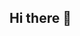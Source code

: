 ## Hi there 👋

<!--
<h3>Contacts</h3>

<a href="https://www.linkedin.com/in/YOUR_USERNAME" target="_blank">
  <img src="https://cdn.jsdelivr.net/gh/devicons/devicon/icons/linkedin/linkedin-original.svg" width="40"/>
</a>

<a href="mailto:yourmail@example.com">
  <img src="https://cdn.jsdelivr.net/gh/devicons/devicon/icons/google/google-original.svg" width="40"/>
</a>

<img src="https://raw.githubusercontent.com/vaishnavw45/vaishnavw45/main/0e1bae3f-ba1f-48a2-aa60-c53a460fa6be.png" width="40" height="40"/>


**AnushkaK20/AnushkaK20** is a ✨ _special_ ✨ repository because its `README.md` (this file) appears on your GitHub profile.

Here are some ideas to get you started:

- 🔭 I’m currently working on ...
- 🌱 I’m currently learning ...
- 👯 I’m looking to collaborate on ...
- 🤔 I’m looking for help with ...
- 💬 Ask me about ...
- 📫 How to reach me: ...
- 😄 Pronouns: ...
- ⚡ Fun fact: ...
-->
